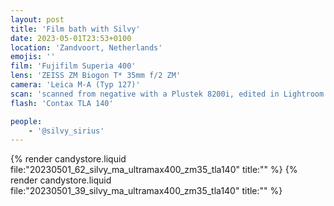 ```yaml
---
layout: post
title: 'Film bath with Silvy'
date: 2023-05-01T23:53+0100
location: 'Zandvoort, Netherlands'
emojis: ''
film: 'Fujifilm Superia 400'
lens: 'ZEISS ZM Biogon T* 35mm f/2 ZM'
camera: 'Leica M-A (Typ 127)'
scan: 'scanned from negative with a Plustek 8200i, edited in Lightroom'
flash: 'Contax TLA 140'

people: 
    - '@silvy_sirius'
---
```


{% render candystore.liquid file:"20230501_62_silvy_ma_ultramax400_zm35_tla140" title:"" %}
{% render candystore.liquid file:"20230501_39_silvy_ma_ultramax400_zm35_tla140" title:"" %}